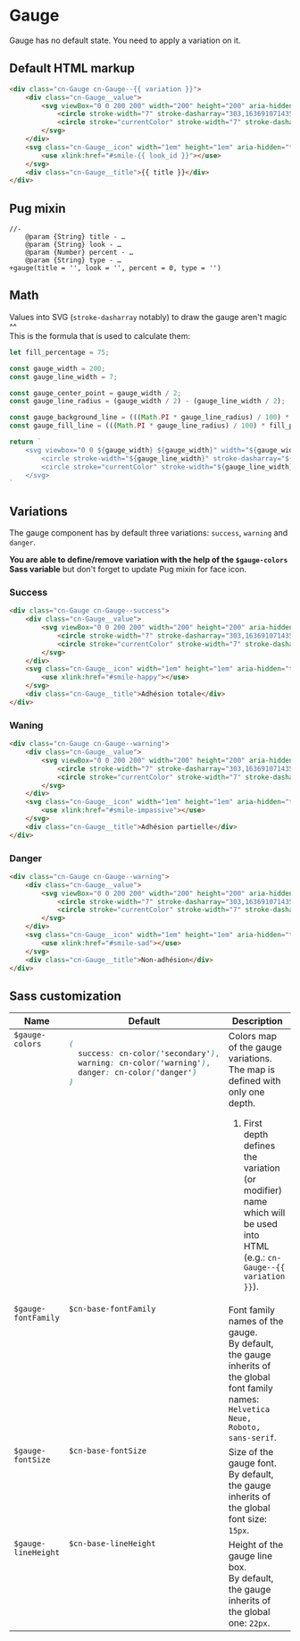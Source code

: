 # Gauge

Gauge has no default state. You need to apply a variation on it.


## Default HTML markup
```html
<div class="cn-Gauge cn-Gauge--{{ variation }}">
    <div class="cn-Gauge__value">
        <svg viewBox="0 0 200 200" width="200" height="200" aria-hidden="true" focusable="false">
            <circle stroke-width="7" stroke-dasharray="303,163691071435" stroke-linecap="round" fill="none" cx="100" cy="100" r="96.5"></circle>
            <circle stroke="currentColor" stroke-width="7" stroke-dasharray="227,37276830357624" stroke-linecap="round" fill="none" cx="100" cy="100" r="96.5"></circle>
        </svg>
    </div>
    <svg class="cn-Gauge__icon" width="1em" height="1em" aria-hidden="true" focusable="false">
        <use xlink:href="#smile-{{ look_id }}"></use>
    </svg>
    <div class="cn-Gauge__title">{{ title }}</div>
</div>
```

## Pug mixin
```pug
//-
    @param {String} title - …
    @param {String} look - …
    @param {Number} percent - …
    @param {String} type - …
+gauge(title = '', look = '', percent = 0, type = '')
```

## Math
Values into SVG (`stroke-dasharray` notably) to draw the gauge aren't magic ^^ 
<br>This is the formula that is used to calculate them:

```js
let fill_percentage = 75;

const gauge_width = 200;
const gauge_line_width = 7;

const gauge_center_point = gauge_width / 2;
const gauge_line_radius = (gauge_width / 2) - (gauge_line_width / 2);

const gauge_background_line = (((Math.PI * gauge_line_radius) / 100) * 100).toString().replace(/\./g, ',');
const gauge_fill_line = (((Math.PI * gauge_line_radius) / 100) * fill_percentage).toString().replace(/\./g, ',');

return `
    <svg viewbox="0 0 ${gauge_width} ${gauge_width}" width="${gauge_width}" height="${gauge_width}" aria-hidden="true" focusable="false">
        <circle stroke-width="${gauge_line_width}" stroke-dasharray="${gauge_background_line}" stroke-linecap="round" fill="none" cx="${gauge_center_point}" cy="${gauge_center_point}" r="${gauge_line_radius}"></circle>
        <circle stroke="currentColor" stroke-width="${gauge_line_width}" stroke-dasharray="${gauge_fill_line}" stroke-linecap="round" fill="none" cx="${gauge_center_point}" cy="${gauge_center_point}" r="${gauge_line_radius}"></circle>
    </svg>
`
```

## Variations
The gauge component has by default three variations: `success`, `warning` and `danger`.

**You are able to define/remove variation with the help of the `$gauge-colors` Sass variable** but don't forget to update Pug mixin for face icon.

### Success
```html
<div class="cn-Gauge cn-Gauge--success">
    <div class="cn-Gauge__value">
        <svg viewBox="0 0 200 200" width="200" height="200" aria-hidden="true" focusable="false">
            <circle stroke-width="7" stroke-dasharray="303,163691071435" stroke-linecap="round" fill="none" cx="100" cy="100" r="96.5"></circle>
            <circle stroke="currentColor" stroke-width="7" stroke-dasharray="303,163691071435" stroke-linecap="round" fill="none" cx="100" cy="100" r="96.5"></circle>
        </svg>
    </div>
    <svg class="cn-Gauge__icon" width="1em" height="1em" aria-hidden="true" focusable="false">
        <use xlink:href="#smile-happy"></use>
    </svg>
    <div class="cn-Gauge__title">Adhésion totale</div>
</div>
```

### Waning
```html
<div class="cn-Gauge cn-Gauge--warning">
    <div class="cn-Gauge__value">
        <svg viewBox="0 0 200 200" width="200" height="200" aria-hidden="true" focusable="false">
            <circle stroke-width="7" stroke-dasharray="303,163691071435" stroke-linecap="round" fill="none" cx="100" cy="100" r="96.5"></circle>
            <circle stroke="currentColor" stroke-width="7" stroke-dasharray="227,37276830357624" stroke-linecap="round" fill="none" cx="100" cy="100" r="96.5"></circle>
        </svg>
    </div>
    <svg class="cn-Gauge__icon" width="1em" height="1em" aria-hidden="true" focusable="false">
        <use xlink:href="#smile-impassive"></use>
    </svg>
    <div class="cn-Gauge__title">Adhésion partielle</div>
</div>
```

### Danger
```html
<div class="cn-Gauge cn-Gauge--warning">
    <div class="cn-Gauge__value">
        <svg viewBox="0 0 200 200" width="200" height="200" aria-hidden="true" focusable="false">
            <circle stroke-width="7" stroke-dasharray="303,163691071435" stroke-linecap="round" fill="none" cx="100" cy="100" r="96.5"></circle>
            <circle stroke="currentColor" stroke-width="7" stroke-dasharray="75,79092276785875" stroke-linecap="round" fill="none" cx="100" cy="100" r="96.5"></circle>
        </svg>
    </div>
    <svg class="cn-Gauge__icon" width="1em" height="1em" aria-hidden="true" focusable="false">
        <use xlink:href="#smile-sad"></use>
    </svg>
    <div class="cn-Gauge__title">Non-adhésion</div>
</div>
```

## Sass customization
<table valign="top" style="table-layout:fixed;width:100%">
<thead>
<tr>
<th style="width:25%">Name</th>
<th style="width:35%">Default</th>
<th style="width:40%">Description</th>
</tr>
</thead>
<tbody>
<tr>
<td valign="top"><code>$gauge-colors</code></td>
<td valign="top">

```scss
(
  success: cn-color('secondary'),
  warning: cn-color('warning'),
  danger: cn-color('danger')
)
```
</td>
<td valign="top">
Colors map of the gauge variations.
<br>The map is defined with only one depth.
<ol>
<li>First depth defines the variation (or modifier) name which will be used into HTML (e.g.: <code>cn-Gauge--{{ variation }}</code>).</li>
</ol>
</td>
</tr>
<tr>
<td valign="top"><code>$gauge-fontFamily</code></td>
<td valign="top"><code>$cn-base-fontFamily</code></td>
<td valign="top">Font family names of the gauge.<br>By default, the gauge inherits of the global font family names: <code>Helvetica Neue, Roboto, sans-serif</code>.</td>
</tr>
<tr>
<td valign="top"><code>$gauge-fontSize</code></td>
<td valign="top"><code>$cn-base-fontSize</code></td>
<td valign="top">Size of the gauge font.<br>By default, the gauge inherits of the global font size: <code>15px</code>.</td>
</tr>
<tr>
<td valign="top"><code>$gauge-lineHeight</code></td>
<td valign="top"><code>$cn-base-lineHeight</code></td>
<td valign="top">Height of the gauge line box.<br>By default, the gauge inherits of the global one: <code>22px</code>.</td>
</tr>
</tbody>
</table>